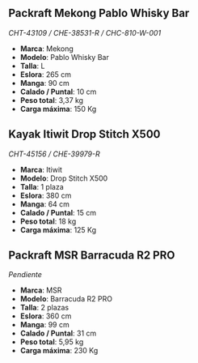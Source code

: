 ## Packraft Mekong Pablo Whisky Bar
*CHT-43109 / CHE-38531-R / CHC-810-W-001*
* **Marca**: Mekong
* **Modelo**: Pablo Whisky Bar
* **Talla**: L
* **Eslora**: 265 cm
* **Manga**: 90 cm
* **Calado / Puntal**: 10 cm
* **Peso total**: 3,37 kg
* **Carga máxima**: 150 Kg

## Kayak Itiwit Drop Stitch X500
*CHT-45156 / CHE-39979-R*
* **Marca**: Itiwit
* **Modelo**: Drop Stitch X500
* **Talla**: 1 plaza
* **Eslora**: 380 cm
* **Manga**: 64 cm
* **Calado / Puntal**: 15 cm
* **Peso total**: 18 kg
* **Carga máxima**: 125 Kg

## Packraft MSR Barracuda R2 PRO
*Pendiente*
* **Marca**: MSR
* **Modelo**: Barracuda R2 PRO
* **Talla**: 2 plazas
* **Eslora**: 360 cm
* **Manga**: 99 cm
* **Calado / Puntal**: 31 cm
* **Peso total**: 5,95 kg
* **Carga máxima**: 230 Kg